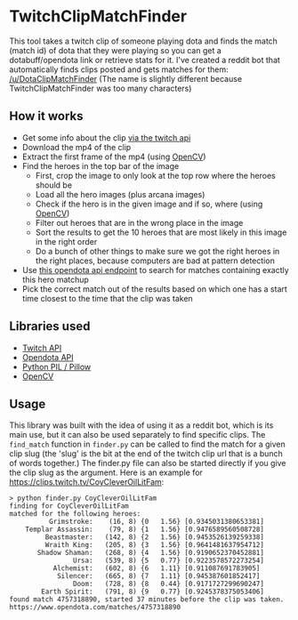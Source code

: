 # TwitchClipMatchFinder

This tool takes a twitch clip of someone playing dota and finds the match (match id) of dota that they were playing so you can get a dotabuff/opendota link or retrieve stats for it. I've created a reddit bot that automatically finds clips posted and gets matches for them: [/u/DotaClipMatchFinder](https://www.reddit.com/user/DotaClipMatchFinder) (The name is slightly different because TwitchClipMatchFinder was too many characters)

## How it works

- Get some info about the clip [via the twitch api](https://dev.twitch.tv/docs/v5/reference/clips/#get-clip)
- Download the mp4 of the clip
- Extract the first frame of the mp4 (using [OpenCV](https://opencv.org/))
- Find the heroes in the top bar of the image
    - First, crop the image to only look at the top row where the heroes should be
    - Load all the hero images (plus arcana images)
    - Check if the hero is in the given image and if so, where (using [OpenCV](https://opencv.org/))
    - Filter out heroes that are in the wrong place in the image
    - Sort the results to get the 10 heroes that are most likely in this image in the right order
    - Do a bunch of other things to make sure we got the right heroes in the right places, because computers are bad at pattern detection
- Use [this opendota api endpoint](https://docs.opendota.com/#tag/findMatches) to search for matches containing exactly this hero matchup
- Pick the correct match out of the results based on which one has a start time closest to the time that the clip was taken


## Libraries used

- [Twitch API](https://dev.twitch.tv/docs/v5/reference/clips/#get-clip)
- [Opendota API](https://docs.opendota.com/#tag/findMatches)
- [Python PIL / Pillow](https://pillow.readthedocs.io/en/stable/)
- [OpenCV](https://opencv.org/)

## Usage

This library was built with the idea of using it as a reddit bot, which is its main use, but it can also be used separately to find specific clips. The `find_match` function in `finder.py` can be called to find the match for a given clip slug (the 'slug' is the bit at the end of the twitch clip url that is a bunch of words together.) The finder.py file can also be started directly if you give the clip slug as the argument. Here is an example for https://clips.twitch.tv/CoyCleverOilLitFam:

```
> python finder.py CoyCleverOilLitFam
finding for CoyCleverOilLitFam
matched for the following heroes:
          Grimstroke:    (16, 8) {0   1.56} [0.9345031380653381]
    Templar Assassin:    (79, 8) {1   1.56} [0.9476589560508728]
         Beastmaster:   (142, 8) {2   1.56} [0.9453526139259338]
         Wraith King:   (205, 8) {3   1.56} [0.9641481637954712]
       Shadow Shaman:   (268, 8) {4   1.56} [0.9190652370452881]
                Ursa:   (539, 8) {5   0.77} [0.9223578572273254]
           Alchemist:   (602, 8) {6   1.11} [0.911087691783905]
            Silencer:   (665, 8) {7   1.11} [0.945387601852417]
                Doom:   (728, 8) {8   0.44} [0.9171727299690247]
        Earth Spirit:   (791, 8) {9   0.77} [0.9245378375053406]
found match 4757318890, started 37 minutes before the clip was taken.
https://www.opendota.com/matches/4757318890
```